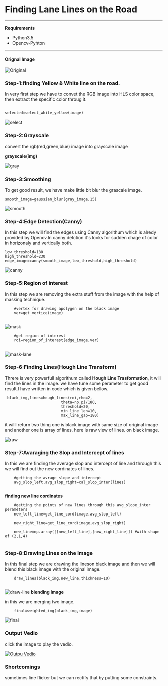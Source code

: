 # **Finding Lane Lines on the Road** 
---

**Requirements**
* Python3.5
* Opencv-Pyhton



[image]: ./images_doc/original.jpg

[gray]: ./examples/grayscale.jpg "Grayscale"

---

#### Orignal Image
![Original](./images_doc/original.jpg)

### Step-1:finding Yellow & White line on the road.
In very first step we have to convet the RGB image into HLS color space, then extract the specific color throug it.

```Python

selected=select_white_yellow(image)

```
![select](./images_doc/selected.jpg)


### Step-2:Grayscale
convert the rgb(red,green,blue) image into grayscale image

**grayscale(img)**

![gray](./images_doc/gray.jpg)


### Step-3:Smoothing
To get good result, we have make little bit blur the grascale image.

```
smooth_image=gaussian_blur(gray_image,15)

```
![smooth](./images_doc/smooth.jpg)


### Step-4:Edge Detection(Canny)
In this step we will find the edges using Canny algorithum which is alredy provided by Opencv.In canny detction it's looks for sudden chage of color in horizonaly and vertically both.

```
low_threshold=180
high_threshold=230
edge_image=canny(smooth_image,low_threshold,high_threshold)

```
![canny](./images_doc/edge.jpg)


### Step-5:Region of interest
In this step we are removing the extra stuff from the image with the help of masking technique.
```
    #vertex for drawing apolygen on the black image
    ver=get_vertice(image)
    
```
![mask](./images_doc/mask.jpg)

```  
    #get region of interest
    roi=region_of_interest(edge_image,ver)
    
```

![mask-lane](./images_doc/masked.jpg)

### Step-6:Finding Lines(Hough Line Transform)
Threre is very powerfull algorithum called **Hough Line Trasformation**, it will find the lines in the image.
we have tune some perameter to get good result.I have written in code which is given bellow.

```
 black_img,lines=hough_lines(roi,rho=2,
                         theta=np.pi/180,
                         threshold=20,
                         min_line_len=10,
                         max_line_gap=180)

```
it willl return two thing one is black image with same size of original image and another one is array of lines. here is raw view of lines. on black image.

![raw](./images_doc/raw.jpg)

### Step-7:Avaraging the Slop and Intercept of lines
In this we are finding the average slop and intercept of line and through this we will find out the new cordinates of lines.
```
    #getting the avrage slope and intercept
    avg_slop_left,avg_slop_right=cal_slop_inter(lines)
    
```

**finding new line cordinates**
```
    #getting the points of new lines through this avg_slope_inter perameters
    new_left_line=get_line_cord(image,avg_slop_left)
    
    new_right_line=get_line_cord(image,avg_slop_right)
    
    new_line=np.array([[new_left_line],[new_right_line]]) #with shape of (2,1,4)
    
```
### Step-8:Drawing Lines on the Image
In this final step we are drawing the lineson black image and then we will blend this black image with the original image.
```
    draw_lines(black_img,new_line,thickness=10)
    
```
![draw-line](./images_doc/draw.jpg)
**blending Image**

in this we are merging two image.

```
    final=weighted_img(black_img,image)

```
![final](./images_doc/result.jpg)


### Output Vedio

click the image to play the vedio.

[![Outpu Vedio](https://img.youtube.com/vi/SKAgQzE4j0w/0.jpg)](https://www.youtube.com/watch?v=SKAgQzE4j0w)



### Shortcomings
sometimes line flicker but we can rectify that by putting some constraints.
